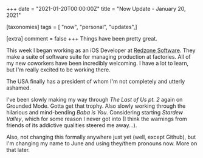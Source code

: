 +++
date = "2021-01-20T00:00:00Z"
title = "Now Update - January 20, 2021"

[taxonomies]
tags = [ "now", "personal", "updates",]

[extra]
comment = false
+++
Things have been pretty great.

This week I began working as an iOS Developer at [Redzone Software](https://rzsoftware.com/). They make a suite of software suite for managing production at factories. All of my new coworkers have been incredibly welcoming. I have a lot to learn, but I'm really excited to be working there.

The USA finally has a president of whom I'm not completely and utterly ashamed.

I've been slowly making my way through *The Last of Us pt. 2* again on Grounded Mode. Gotta get that trophy. Also slowly working through the hilarious and mind-bending *Baba is You*. Considering starting *Stardew Valley*, which for some reason I never got into (I think the warnings from friends of its addictive qualities steered me away...).

Also, not changing this formally anywhere just yet (well, except Github), but I'm changing my name to June and using they/them pronouns now. More on that later.